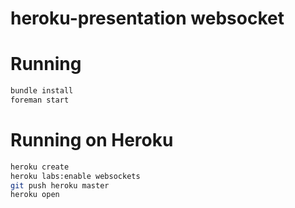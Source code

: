 heroku-presentation websocket
=============================

# Running

``` bash
bundle install
foreman start
```

# Running on Heroku

``` bash
heroku create
heroku labs:enable websockets
git push heroku master
heroku open
```
